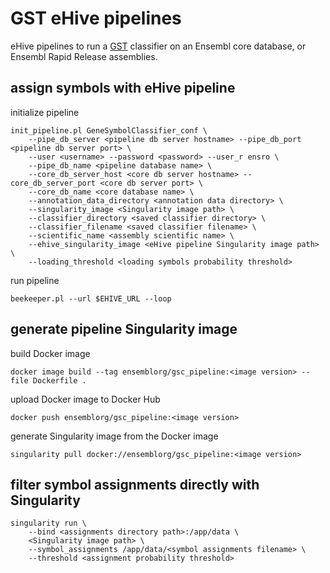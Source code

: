 # GST eHive pipelines

eHive pipelines to run a [GST](https://github.com/Ensembl/gene_symbol_classifier) classifier on an Ensembl core database, or Ensembl Rapid Release assemblies.


## assign symbols with eHive pipeline

initialize pipeline
```
init_pipeline.pl GeneSymbolClassifier_conf \
    --pipe_db_server <pipeline db server hostname> --pipe_db_port <pipeline db server port> \
    --user <username> --password <password> --user_r ensro \
    --pipe_db_name <pipeline database name> \
    --core_db_server_host <core db server hostname> --core_db_server_port <core db server port> \
    --core_db_name <core database name> \
    --annotation_data_directory <annotation data directory> \
    --singularity_image <Singularity image path> \
    --classifier_directory <saved classifier directory> \
    --classifier_filename <saved classifier filename> \
    --scientific_name <assembly scientific name> \
    --ehive_singularity_image <eHive pipeline Singularity image path> \
    --loading_threshold <loading symbols probability threshold>
```

run pipeline
```
beekeeper.pl --url $EHIVE_URL --loop
```


## generate pipeline Singularity image

build Docker image
```
docker image build --tag ensemblorg/gsc_pipeline:<image version> --file Dockerfile .
```

upload Docker image to Docker Hub
```
docker push ensemblorg/gsc_pipeline:<image version>
```

generate Singularity image from the Docker image
```
singularity pull docker://ensemblorg/gsc_pipeline:<image version>
```


## filter symbol assignments directly with Singularity

```
singularity run \
    --bind <assignments directory path>:/app/data \
    <Singularity image path> \
    --symbol_assignments /app/data/<symbol assignments filename> \
    --threshold <assignment probability threshold>
```
